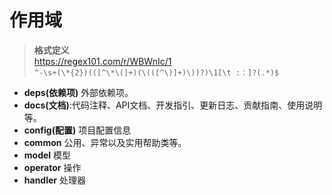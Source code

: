 # 作用域

> **格式定义**  
> https://regex101.com/r/WBWnIc/1  
> `^-\s+(\*{2})(([^\*\(]+)(\(([^\)]+)\))?)\1[\t :：]?(.*)$`

- **deps(依赖项)** 外部依赖项。
- **docs(文档)**:代码注释、API文档、开发指引、更新日志、贡献指南、使用说明等。
- **config(配置)**	项目配置信息
- **common** 公用、异常以及实用帮助类等。
- **model** 模型
- **operator** 操作
- **handler** 处理器
